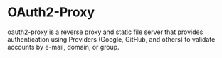 # OAuth2-Proxy 
oauth2-proxy is a reverse proxy and static file server that provides authentication using Providers (Google, GitHub, and others) to validate accounts by e-mail, domain, or group.
